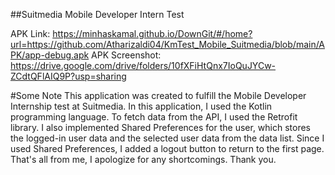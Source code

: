 ##Suitmedia Mobile Developer Intern Test

APK Link: https://minhaskamal.github.io/DownGit/#/home?url=https://github.com/Atharizaldi04/KmTest_Mobile_Suitmedia/blob/main/APK/app-debug.apk
APK Screenshot: https://drive.google.com/drive/folders/10fXFiHtQnx7IoQuJYCw-ZCdtQFlAIQ9P?usp=sharing

#Some Note
This application was created to fulfill the Mobile Developer Internship test at Suitmedia. In this application, I used the Kotlin programming language. To fetch data from the API, I used the Retrofit library. I also implemented Shared Preferences for the user, which stores the logged-in user data and the selected user data from the data list. Since I used Shared Preferences, I added a logout button to return to the first page. That's all from me, I apologize for any shortcomings. Thank you.

